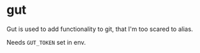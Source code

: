 # gut
Gut is used to add functionality to git, that I'm too scared to alias.

Needs `GUT_TOKEN` set in env.
